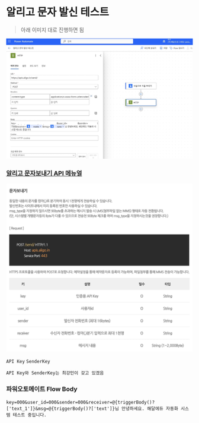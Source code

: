 # 알리고 문자 발신 테스트
> 아래 이미지 대로 진행하면 됨

![알리고 문자 발신 테스트 파워오토메이트 캡처 이미지](assets/aligo_message_sending_test_1.jpg)

### [알리고 문자보내기 API 메뉴얼](https://smartsms.aligo.in/admin/api/spec.html)
![알리고 문자보내기 API 메뉴얼 캡처](assets/aligo_message_sending_api_manual.jpg)

`API Key` `SenderKey`
```
API Key와 SenderKey는 최강민이 갖고 있겠음
```

### 파워오토메이트 Flow Body
```
key=000&user_id=000&sender=000&receiver=@{triggerBody()?['text_1']}&msg=@{triggerBody()?['text']}님 안녕하세요. 해달에듀 자동화 시스템 테스트 중입니다.
```